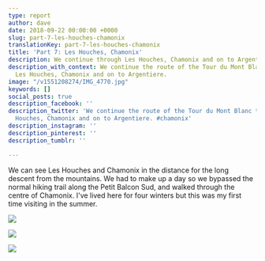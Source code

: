 ```yaml
---
type: report
author: dave
date: 2018-09-22 00:00:00 +0000
slug: part-7-les-houches-chamonix
translationKey: part-7-les-houches-chamonix
title: 'Part 7: Les Houches, Chamonix'
description: We continue through Les Houches, Chamonix and on to Argentiere.
description_with_context: We continue the route of the Tour du Mont Blanc through
  Les Houches, Chamonix and on to Argentiere.
image: "/v1551208274/IMG_4770.jpg"
keywords: []
social_posts: true
description_facebook: ''
description_twitter: 'We continue the route of the Tour du Mont Blanc through Les
  Houches, Chamonix and on to Argentiere. #chamonix'
description_instagram: ''
description_pinterest: ''
description_tumblr: ''

---
```

We can see Les Houches and Chamonix in the distance for the long descent from the mountains. We had to make up a day so we bypassed the normal hiking trail along the Petit Balcon Sud, and walked through the centre of Chamonix. I've lived here for four winters but this was my first time visiting in the  summer.

![](https://res.cloudinary.com/wildernessprime/image/upload/w_800,dpr_auto/v1551208438/IMG_4768.jpg)

![](https://res.cloudinary.com/wildernessprime/image/upload/w_800,dpr_auto/v1551208511/IMG_4784%20%281%29.jpg#portrait)

![](https://res.cloudinary.com/wildernessprime/image/upload/w_800,dpr_auto/v1551208598/IMG_4805.jpg)